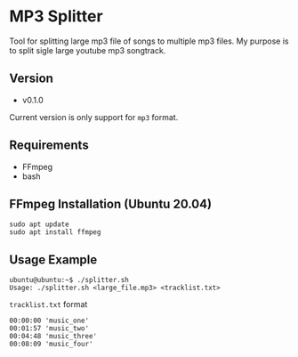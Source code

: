 # MP3 Splitter
Tool for splitting large mp3 file of songs to multiple mp3 files. My purpose is to split sigle large youtube mp3 songtrack.

## Version
- v0.1.0

Current version is only support for `mp3` format. 

## Requirements
- FFmpeg
- bash

## FFmpeg Installation (Ubuntu 20.04)
```shell
sudo apt update
sudo apt install ffmpeg
```

## Usage Example

```
ubuntu@ubuntu:~$ ./splitter.sh 
Usage: ./splitter.sh <large_file.mp3> <tracklist.txt>
```
`tracklist.txt` format
```
00:00:00 'music_one'
00:01:57 'music_two'
00:04:48 'music_three'
00:08:09 'music_four'
```
